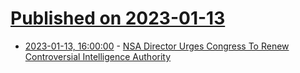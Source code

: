 # [Published on 2023-01-13](index.md)

* [2023-01-13, 16:00:00](https://news.slashdot.org/story/23/01/13/1139219/nsa-director-urges-congress-to-renew-controversial-intelligence-authority?utm_source=rss1.0mainlinkanon&utm_medium=feed) - [NSA Director Urges Congress To Renew Controversial Intelligence Authority](https://news.slashdot.org/story/23/01/13/1139219/nsa-director-urges-congress-to-renew-controversial-intelligence-authority?utm_source=rss1.0mainlinkanon&utm_medium=feed)
